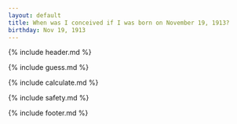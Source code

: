 ```yaml
---
layout: default
title: When was I conceived if I was born on November 19, 1913?
birthday: Nov 19, 1913
---
```


{% include header.md %}

{% include guess.md %}

{% include calculate.md %}

{% include safety.md %}

{% include footer.md %}



